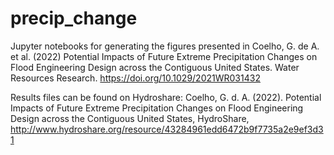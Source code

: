 # precip_change
Jupyter notebooks for generating the figures presented in 
Coelho, G. de A. et al. (2022) Potential Impacts of Future Extreme Precipitation Changes on Flood Engineering Design across the Contiguous United States. Water Resources Research. https://doi.org/10.1029/2021WR031432

Results files can be found on Hydroshare: Coelho, G. d. A. (2022). Potential Impacts of Future Extreme Precipitation Changes on Flood Engineering Design across the Contiguous United States, HydroShare, http://www.hydroshare.org/resource/43284961edd6472b9f7735a2e9ef3d31

